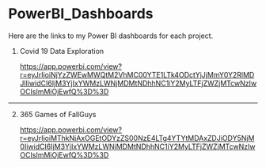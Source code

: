 # PowerBI_Dashboards
Here are the links to my Power BI dashboards for each project.

1. Covid 19 Data Exploration

    https://app.powerbi.com/view?r=eyJrIjoiNjYzZWEwMWQtM2VhMC00YTE1LTk4ODctYjJjMmY0Y2RlMDJlIiwidCI6IjM3YjIxYWMzLWNjMDMtNDhhNC1iY2MyLTFjZWZjMTcwNzIwOCIsImMiOjEwfQ%3D%3D
    
---------------------------------------------

2. 365 Games of FallGuys

    https://app.powerbi.com/view?r=eyJrIjoiMThkNjAxOGEtODYzZS00NzE4LTg4YTYtMDAxZDJiODY5NjM0IiwidCI6IjM3YjIxYWMzLWNjMDMtNDhhNC1iY2MyLTFjZWZjMTcwNzIwOCIsImMiOjEwfQ%3D%3D

